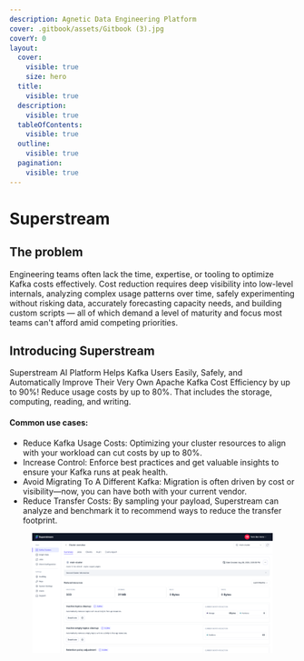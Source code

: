 ```yaml
---
description: Agnetic Data Engineering Platform
cover: .gitbook/assets/Gitbook (3).jpg
coverY: 0
layout:
  cover:
    visible: true
    size: hero
  title:
    visible: true
  description:
    visible: true
  tableOfContents:
    visible: true
  outline:
    visible: true
  pagination:
    visible: true
---
```


# Superstream

## The problem

Engineering teams often lack the time, expertise, or tooling to optimize Kafka costs effectively. Cost reduction requires deep visibility into low-level internals, analyzing complex usage patterns over time, safely experimenting without risking data, accurately forecasting capacity needs, and building custom scripts — all of which demand a level of maturity and focus most teams can't afford amid competing priorities.

## Introducing Superstream

Superstream AI Platform Helps Kafka Users Easily, Safely, and Automatically Improve Their Very Own Apache Kafka Cost Efficiency by up to 90%! Reduce usage costs by up to 80%. That includes the storage, computing, reading, and writing.

#### Common use cases:

* Reduce Kafka Usage Costs: Optimizing your cluster resources to align with your workload can cut costs by up to 80%.
* Increase Control: Enforce best practices and get valuable insights to ensure your Kafka runs at peak health.
* Avoid Migrating To A Different Kafka: Migration is often driven by cost or visibility—now, you can have both with your current vendor.
* Reduce Transfer Costs: By sampling your payload, Superstream can analyze and benchmark it to recommend ways to reduce the transfer footprint.

<figure><img src=".gitbook/assets/Screenshot 2025-01-15 at 8.56.51.png" alt=""><figcaption></figcaption></figure>

